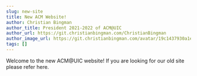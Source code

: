 ```yaml
---
slug: new-site
title: New ACM Website!
author: Christian Bingman
author_title: President 2021-2022 of ACM@UIC
author_url: https://git.christianbingman.com/ChristianBingman
author_image_url: https://git.christianbingman.com/avatar/19c1437930a1e9db7482a581fc45f60a?size=1160
tags: []
---
```


Welcome to the new ACM@UIC website! If you are looking for our old site please refer here.